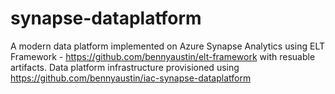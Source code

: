 # synapse-dataplatform
A modern data platform implemented on Azure Synapse Analytics using ELT Framework - https://github.com/bennyaustin/elt-framework with resuable artifacts. 
Data platform infrastructure  provisioned using https://github.com/bennyaustin/iac-synapse-dataplatform
